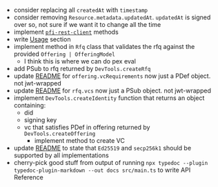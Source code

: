 * consider replacing all `createdAt` with `timestamp`
* consider removing `Resource.metadata.updatedAt`. `updatedAt` is signed over so, not sure if we want it to change all the time
* implement [`pfi-rest-client`](./src/pfi-rest-client.ts) methods
* write [Usage]('./README.md#usage') section
* implement method in `Rfq` class that validates the rfq against the provided `Offering | OfferingModel`
  * I think this is where we can do pex eval
* add PSub to rfq returned by `DevTools.createRfq`
* update [README](../README.md) for `offering.vcRequirements` now just a PDef object. not jwt-wrapped
* update [README](../README.md) for `rfq.vcs` now just a PSub object. not jwt-wrapped
* implement `DevTools.createIdentity` function that returns an object containing:
  * did
  * signing key
  * vc that satisfies PDef in offering returned by `DevTools.createOffering`
    * implement method to create VC
* update [README](../README.md) to state that `Ed25519` and `secp256k1` should be supported by all implementations
* cherry-pick good stuff from output of running `npx typedoc --plugin typedoc-plugin-markdown --out docs src/main.ts` to write API Reference